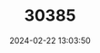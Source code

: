 ---
title: "30385"
category: "Clianthus puniceus"
draft: false
date: 2024-02-22 13:03:50
languages:
  English: ["kākā beak"]
  Maori: ["Ngutu kākā"]
---